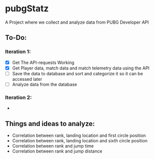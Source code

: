 # pubgStatz

A Project where we collect and analyze data from PUBG Developer API

## To-Do:
### Iteration 1: 
- [x] Get The API-requests Working
- [x] Get Player data, match data and match telemetry data using the API
- [ ] Save the data to database and sort and categorize it so it can be accessed later
- [ ] Analyze data from the database

### Iteration 2: 
-




## Things and ideas to analyze:
* Correlation between rank, landing location and first circle position
* Correlation between rank, landing location and sixth circle position
* Correlation between rank and jump time
* Correlation between rank and jump distance



